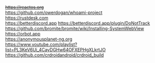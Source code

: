 ~~https://reactos.org~~ <br>
https://github.com/owerdogan/whoami-project<br>
https://rustdesk.com<br>
https://betterdiscord.app   https://betterdiscord.app/plugin/DoNotTrack<br>
https://github.com/bromite/bromite/wiki/Installing-SystemWebView <br>
https://orbot.app<br>
https://anonymousplanet-ng.org<br>
https://www.youtube.com/playlist?list=PL3KeV6Ui_4CayDGHw64OFXEPHgXLkrtJO<br>
https://github.com/crdroidandroid/crdroid_build
